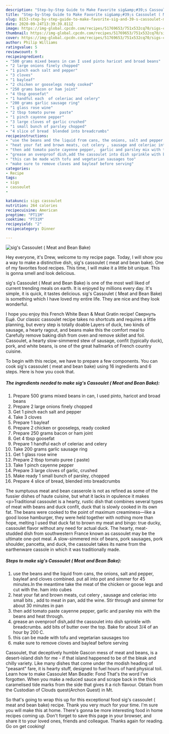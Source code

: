 ```yaml
---
description: "Step-by-Step Guide to Make Favorite sig&amp;#39;s Cassoulet ( Meat and Bean Bake)"
title: "Step-by-Step Guide to Make Favorite sig&amp;#39;s Cassoulet ( Meat and Bean Bake)"
slug: 8153-step-by-step-guide-to-make-favorite-sig-and-39-s-cassoulet-meat-and-bean-bake
date: 2020-09-24T13:39:39.811Z
image: https://img-global.cpcdn.com/recipes/51769653/751x532cq70/sigs-cassoulet-meat-and-bean-bake-recipe-main-photo.jpg
thumbnail: https://img-global.cpcdn.com/recipes/51769653/751x532cq70/sigs-cassoulet-meat-and-bean-bake-recipe-main-photo.jpg
cover: https://img-global.cpcdn.com/recipes/51769653/751x532cq70/sigs-cassoulet-meat-and-bean-bake-recipe-main-photo.jpg
author: Philip Williams
ratingvalue: 5
reviewcount: 9
recipeingredient:
- "500 grams mixed beans in can I used pinto haricot and broad beans"
- "2 large onions finely chopped"
- "1 pinch each salt and pepper"
- "3 cloves"
- "1 bayleaf"
- "2 chicken or gooselegs ready cooked"
- "250 grams bacon or ham joint"
- "4 tbsp goosefat"
- "1 handful each  of celeriac and celery"
- "200 grams garlic sausage ring"
- "1 glass rose wine"
- "2 tbsp tomato puree  paste"
- "1 pinch cayenne pepper"
- "3 large cloves of garlic crushed"
- "1 small bunch of parsley chopped"
- "4 slice of bread  blended into breadcrumbs"
recipeinstructions:
- "use the beans and the liquid from cans, the onions, salt and pepper,  bayleaf and cloves combined. put all into pot and simmer for 45 minutes.In the meantime take the meat of the chicken or goose legs and cut with the. ham into cubes"
- "heat your fat and brown meats, cut celery , sausage and celeriac into small bits , add to meat in pan,  add the wine. Stir through and simmer for about 30 minutes in pan"
- "then add tomato paste cayenne pepper,  garlic and parsley mix with the beans and heat through."
- "grease an ovenproof dish,add the cassoulet into dish sprinkle with breadcrumbs. add bits of butter over the top.  Bake for about 3/4 of an hour by 200 C."
- "this can be made with tofu and vegetarian sausages too"
- "make sure to remove cloves and bayleaf before serving"
categories:
- Recipe
tags:
- sigs
- cassoulet
- 

katakunci: sigs cassoulet  
nutrition: 264 calories
recipecuisine: American
preptime: "PT11M"
cooktime: "PT31M"
recipeyield: "2"
recipecategory: Dinner

---
```



![sig&#39;s Cassoulet ( Meat and Bean Bake)](https://img-global.cpcdn.com/recipes/51769653/751x532cq70/sigs-cassoulet-meat-and-bean-bake-recipe-main-photo.jpg)

Hey everyone, it's Drew, welcome to my recipe page. Today, I will show you a way to make a distinctive dish, sig&#39;s cassoulet ( meat and bean bake). One of my favorites food recipes. This time, I will make it a little bit unique. This is gonna smell and look delicious.

sig&#39;s Cassoulet ( Meat and Bean Bake) is one of the most well liked of current trending meals on earth. It is enjoyed by millions every day. It's simple, it is quick, it tastes delicious. sig&#39;s Cassoulet ( Meat and Bean Bake) is something which I have loved my entire life. They are nice and they look wonderful.

I hope you enjoy this French White Bean &amp; Meat Gratin recipe! Свернуть Ещё. Our classic cassoulet recipe takes no shortcuts and requires a little planning, but every step is totally doable Layers of duck, two kinds of sausage, a hearty ragout, and beans make this the comfort meal to Carefully remove baking dish from oven and remove skillet and foil. Cassoulet, a hearty slow-simmered stew of sausage, confit (typically duck), pork, and white beans, is one of the great hallmarks of French country cuisine.


To begin with this recipe, we have to prepare a few components. You can cook sig&#39;s cassoulet ( meat and bean bake) using 16 ingredients and 6 steps. Here is how you cook that.

<!--inarticleads1-->

##### The ingredients needed to make sig&#39;s Cassoulet ( Meat and Bean Bake):

1. Prepare 500 grams mixed beans in can, I used pinto, haricot and broad beans
1. Prepare 2 large onions finely chopped
1. Get 1 pinch each salt and pepper
1. Take 3 cloves
1. Prepare 1 bayleaf
1. Prepare 2 chicken or gooselegs, ready cooked
1. Prepare 250 grams bacon or ham joint
1. Get 4 tbsp goosefat
1. Prepare 1 handful each  of celeriac and celery
1. Take 200 grams garlic sausage ring
1. Get 1 glass rose wine
1. Prepare 2 tbsp tomato puree ( paste)
1. Take 1 pinch cayenne pepper
1. Prepare 3 large cloves of garlic, crushed
1. Make ready 1 small bunch of parsley, chopped
1. Prepare 4 slice of bread,  blended into breadcrumbs


The sumptuous meat and bean casserole is not as refined as some of the fussier dishes of haute cuisine, but what it lacks in opulence it makes &lt;p&gt;Traditional cassoulet is a hearty, rustic dish that combines several types of meat with beans and duck confit, duck that is slowly cooked in its own fat. The beans were cooked to the point of maximum creaminess—like a good loose hamburger, they were held together with nothing more than hope, melting I used that duck fat to brown my meat and bingo: true ducky, cassoulet flavor without any need for actual duck. The hearty, meat-studded dish from southwestern France known as cassoulet may be the ultimate one-pot meal. A slow-simmered mix of beans, pork sausages, pork shoulder, pancetta, and duck, the cassoulet takes its name from the earthenware cassole in which it was traditionally made. 

<!--inarticleads2-->

##### Steps to make sig&#39;s Cassoulet ( Meat and Bean Bake):

1. use the beans and the liquid from cans, the onions, salt and pepper,  bayleaf and cloves combined. put all into pot and simmer for 45 minutes.In the meantime take the meat of the chicken or goose legs and cut with the. ham into cubes
1. heat your fat and brown meats, cut celery , sausage and celeriac into small bits , add to meat in pan,  add the wine. Stir through and simmer for about 30 minutes in pan
1. then add tomato paste cayenne pepper,  garlic and parsley mix with the beans and heat through.
1. grease an ovenproof dish,add the cassoulet into dish sprinkle with breadcrumbs. add bits of butter over the top.  Bake for about 3/4 of an hour by 200 C.
1. this can be made with tofu and vegetarian sausages too
1. make sure to remove cloves and bayleaf before serving


Cassoulet, that deceptively humble Gascon mess of meat and beans, is a desert-island dish for me - if that island happened to be of the bleak and chilly variety. Like many dishes that come under the modish heading of &#34;peasant&#34; fare, it is hearty stuff, designed to fuel hours of hard physical toil. Learn how to make Cassoulet Man Beadle: Fond That&#39;s the word I&#39;ve forgotten. When you make a reduced sauce and scrape back in the thick caramelised tide marks from the side that gives it a rich flavour. Obtain from the Custodian of Clouds quest(Archon Quest) in Mt. 

So that's going to wrap this up for this exceptional food sig&#39;s cassoulet ( meat and bean bake) recipe. Thank you very much for your time. I'm sure you will make this at home. There's gonna be more interesting food in home recipes coming up. Don't forget to save this page in your browser, and share it to your loved ones, friends and colleague. Thanks again for reading. Go on get cooking!
